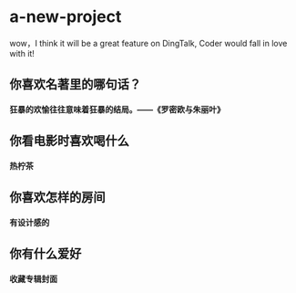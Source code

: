# a-new-project

wow，I think it will be a great feature on DingTalk, Coder would fall in love with it!
## 你喜欢名著里的哪句话？
#### 狂暴的欢愉往往意味着狂暴的结局。——《罗密欧与朱丽叶》

## 你看电影时喜欢喝什么
#### 热柠茶

## 你喜欢怎样的房间
#### 有设计感的

## 你有什么爱好
#### 收藏专辑封面
